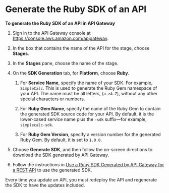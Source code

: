 # Generate the Ruby SDK of an API<a name="generate-ruby-sdk-of-an-api"></a>

**To generate the Ruby SDK of an API in API Gateway**

1. Sign in to the API Gateway console at [https://console\.aws\.amazon\.com/apigateway](https://console.aws.amazon.com/apigateway)\.

1. In the box that contains the name of the API for the stage, choose **Stages**\. 

1. In the **Stages** pane, choose the name of the stage\.

1. On the **SDK Generation** tab, for **Platform**, choose **Ruby**\. 

   1.  For **Service Name**, specify the name of your SDK\. For example, `SimpleCalc`\. This is used to generate the Ruby Gem namespace of your API\. The name must be all letters, \(`a-zA-Z`\), without any other special characters or numbers\.

   1.  For **Ruby Gem Name**, specify the name of the Ruby Gem to contain the generated SDK source code for your API\. By default, it is the lower\-cased service name plus the `-sdk` suffix—for example, `simplecalc-sdk`\.

   1.  For **Ruby Gem Version**, specify a version number for the generated Ruby Gem\. By default, it is set to `1.0.0`\.

1. Choose **Generate SDK**, and then follow the on\-screen directions to download the SDK generated by API Gateway\.

1. Follow the instructions in [Use a Ruby SDK Generated by API Gateway for a REST API](how-to-call-sdk-ruby.md) to use the generated SDK\.

 Every time you update an API, you must redeploy the API and regenerate the SDK to have the updates included\. 